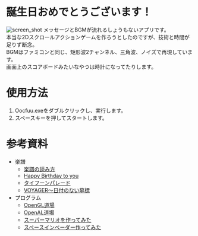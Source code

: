 # 誕生日おめでとうございます！
![screen_shot](https://i.imgur.com/zz6NoeC.png)
メッセージとBGMが流れるしょうもないアプリです。  
本当な2Dスクロールアクションゲームを作ろうとしたのですが、技術と時間が足りず断念。  
BGMはファミコンと同じ、矩形波2チャンネル、三角波、ノイズで再現しています。  
画面上のスコアボードみたいなやつは時計になってたりします。　　
# 使用方法 
1. Oocfuu.exeをダブルクリックし、実行します。
2. スペースキーを押してスタートします。
# 参考資料
* 楽譜
  * [楽譜の読み方](https://www.print-gakufu.com/guide/4003/)
  * [Happy Birthday to you](https://www.youtube.com/watch?v=Iokd6iGyQbQ)
  * [タイフーンパレード](https://www.youtube.com/watch?v=9Cl9OcSgbvE)
  * [VOYAGER〜日付のない墓標](https://www.print-gakufu.com/score/detail/473445/)
* プログラム
  * [OpenGL道場](https://www.youtube.com/watch?v=wtC03LR3VFo&list=PL8_ASIpg7ciG3btmV6RElRjmWrfAL0q2P)
  * [OpenAL道場](https://www.youtube.com/watch?v=bX_Gh5m99Xg&list=PL8_ASIpg7ciEx1nynwoL1EOxpGQ3iBCOf)
  * [スーパーマリオを作ってみた](https://www.youtube.com/watch?v=WPgDIs70Mvg&list=PL8_ASIpg7ciFmpJ84Wcig5Mj28eCMnsfh)
  * [スペースインベーダー作ってみた](https://www.youtube.com/watch?v=J0MA8c0bPHw&list=PL8_ASIpg7ciEKxStzvx0Xg-TF51P1hfto)
